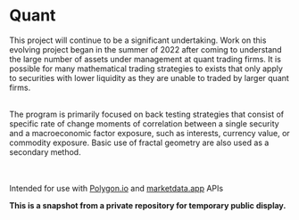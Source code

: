 # Quant
This project will continue to be a significant undertaking. 
Work on this evolving project began in the summer of 2022 
after coming to understand the large number of assets under management at quant trading firms.
It is possible for many mathematical trading strategies to exists that only apply to securities 
with lower liquidity as they are unable to traded by larger quant firms.

<br>
The program is primarily focused on back testing strategies that 
consist of specific rate of change moments of correlation between a 
single security and a macroeconomic factor exposure, such as interests, 
currency value, or commodity exposure. 
Basic use of fractal geometry are also used as a secondary method.

<br><br>
Intended for use with 
<a href="polygon.io">Polygon.io</a> and <a href="marketdata.app">marketdata.app</a> APIs

**This is a snapshot from a private repository for temporary public display.** 